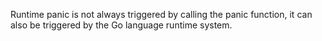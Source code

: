 Runtime panic is not always triggered by calling the panic function, it can also be triggered by the Go language runtime system.
